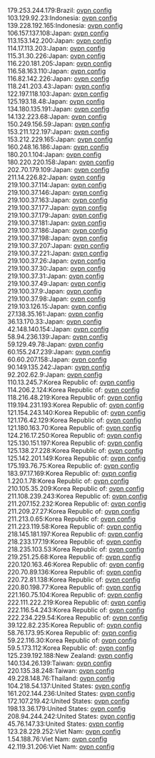179.253.244.179:Brazil: [ovpn config](vpn/179_253_244_179.ovpn)  
103.129.92.23:Indonesia: [ovpn config](vpn/103_129_92_23.ovpn)  
139.228.192.165:Indonesia: [ovpn config](vpn/139_228_192_165.ovpn)  
106.157.137.108:Japan: [ovpn config](vpn/106_157_137_108.ovpn)  
113.153.142.200:Japan: [ovpn config](vpn/113_153_142_200.ovpn)  
114.17.113.203:Japan: [ovpn config](vpn/114_17_113_203.ovpn)  
115.31.30.226:Japan: [ovpn config](vpn/115_31_30_226.ovpn)  
116.220.181.205:Japan: [ovpn config](vpn/116_220_181_205.ovpn)  
116.58.163.110:Japan: [ovpn config](vpn/116_58_163_110.ovpn)  
116.82.142.226:Japan: [ovpn config](vpn/116_82_142_226.ovpn)  
118.241.203.43:Japan: [ovpn config](vpn/118_241_203_43.ovpn)  
122.197.118.103:Japan: [ovpn config](vpn/122_197_118_103.ovpn)  
125.193.18.48:Japan: [ovpn config](vpn/125_193_18_48.ovpn)  
134.180.135.191:Japan: [ovpn config](vpn/134_180_135_191.ovpn)  
14.132.223.68:Japan: [ovpn config](vpn/14_132_223_68.ovpn)  
150.249.156.59:Japan: [ovpn config](vpn/150_249_156_59.ovpn)  
153.211.122.197:Japan: [ovpn config](vpn/153_211_122_197.ovpn)  
153.212.229.165:Japan: [ovpn config](vpn/153_212_229_165.ovpn)  
160.248.16.186:Japan: [ovpn config](vpn/160_248_16_186.ovpn)  
180.20.1.104:Japan: [ovpn config](vpn/180_20_1_104.ovpn)  
180.220.220.158:Japan: [ovpn config](vpn/180_220_220_158.ovpn)  
202.70.179.109:Japan: [ovpn config](vpn/202_70_179_109.ovpn)  
211.14.226.82:Japan: [ovpn config](vpn/211_14_226_82.ovpn)  
219.100.37.114:Japan: [ovpn config](vpn/219_100_37_114.ovpn)  
219.100.37.146:Japan: [ovpn config](vpn/219_100_37_146.ovpn)  
219.100.37.163:Japan: [ovpn config](vpn/219_100_37_163.ovpn)  
219.100.37.177:Japan: [ovpn config](vpn/219_100_37_177.ovpn)  
219.100.37.179:Japan: [ovpn config](vpn/219_100_37_179.ovpn)  
219.100.37.181:Japan: [ovpn config](vpn/219_100_37_181.ovpn)  
219.100.37.186:Japan: [ovpn config](vpn/219_100_37_186.ovpn)  
219.100.37.198:Japan: [ovpn config](vpn/219_100_37_198.ovpn)  
219.100.37.207:Japan: [ovpn config](vpn/219_100_37_207.ovpn)  
219.100.37.221:Japan: [ovpn config](vpn/219_100_37_221.ovpn)  
219.100.37.26:Japan: [ovpn config](vpn/219_100_37_26.ovpn)  
219.100.37.30:Japan: [ovpn config](vpn/219_100_37_30.ovpn)  
219.100.37.31:Japan: [ovpn config](vpn/219_100_37_31.ovpn)  
219.100.37.49:Japan: [ovpn config](vpn/219_100_37_49.ovpn)  
219.100.37.9:Japan: [ovpn config](vpn/219_100_37_9.ovpn)  
219.100.37.98:Japan: [ovpn config](vpn/219_100_37_98.ovpn)  
219.103.126.15:Japan: [ovpn config](vpn/219_103_126_15.ovpn)  
27.138.35.161:Japan: [ovpn config](vpn/27_138_35_161.ovpn)  
36.13.170.33:Japan: [ovpn config](vpn/36_13_170_33.ovpn)  
42.148.140.154:Japan: [ovpn config](vpn/42_148_140_154.ovpn)  
58.94.236.139:Japan: [ovpn config](vpn/58_94_236_139.ovpn)  
59.129.49.78:Japan: [ovpn config](vpn/59_129_49_78.ovpn)  
60.155.247.239:Japan: [ovpn config](vpn/60_155_247_239.ovpn)  
60.60.207.158:Japan: [ovpn config](vpn/60_60_207_158.ovpn)  
90.149.135.242:Japan: [ovpn config](vpn/90_149_135_242.ovpn)  
92.202.62.9:Japan: [ovpn config](vpn/92_202_62_9.ovpn)  
110.13.245.7:Korea Republic of: [ovpn config](vpn/110_13_245_7.ovpn)  
114.206.2.124:Korea Republic of: [ovpn config](vpn/114_206_2_124.ovpn)  
118.216.48.219:Korea Republic of: [ovpn config](vpn/118_216_48_219.ovpn)  
119.194.231.193:Korea Republic of: [ovpn config](vpn/119_194_231_193.ovpn)  
121.154.243.140:Korea Republic of: [ovpn config](vpn/121_154_243_140.ovpn)  
121.176.42.129:Korea Republic of: [ovpn config](vpn/121_176_42_129.ovpn)  
121.180.163.70:Korea Republic of: [ovpn config](vpn/121_180_163_70.ovpn)  
124.216.17.250:Korea Republic of: [ovpn config](vpn/124_216_17_250.ovpn)  
125.130.151.197:Korea Republic of: [ovpn config](vpn/125_130_151_197.ovpn)  
125.138.27.228:Korea Republic of: [ovpn config](vpn/125_138_27_228.ovpn)  
125.142.201.149:Korea Republic of: [ovpn config](vpn/125_142_201_149.ovpn)  
175.193.76.75:Korea Republic of: [ovpn config](vpn/175_193_76_75.ovpn)  
183.97.17.169:Korea Republic of: [ovpn config](vpn/183_97_17_169.ovpn)  
1.220.1.78:Korea Republic of: [ovpn config](vpn/1_220_1_78.ovpn)  
210.105.35.209:Korea Republic of: [ovpn config](vpn/210_105_35_209.ovpn)  
211.108.239.243:Korea Republic of: [ovpn config](vpn/211_108_239_243.ovpn)  
211.207.152.232:Korea Republic of: [ovpn config](vpn/211_207_152_232.ovpn)  
211.209.27.27:Korea Republic of: [ovpn config](vpn/211_209_27_27.ovpn)  
211.213.0.65:Korea Republic of: [ovpn config](vpn/211_213_0_65.ovpn)  
211.223.119.58:Korea Republic of: [ovpn config](vpn/211_223_119_58.ovpn)  
218.145.181.197:Korea Republic of: [ovpn config](vpn/218_145_181_197.ovpn)  
218.233.177.19:Korea Republic of: [ovpn config](vpn/218_233_177_19.ovpn)  
218.235.103.53:Korea Republic of: [ovpn config](vpn/218_235_103_53.ovpn)  
219.251.25.68:Korea Republic of: [ovpn config](vpn/219_251_25_68.ovpn)  
220.120.163.46:Korea Republic of: [ovpn config](vpn/220_120_163_46.ovpn)  
220.70.89.136:Korea Republic of: [ovpn config](vpn/220_70_89_136.ovpn)  
220.72.81.138:Korea Republic of: [ovpn config](vpn/220_72_81_138.ovpn)  
220.80.198.77:Korea Republic of: [ovpn config](vpn/220_80_198_77.ovpn)  
221.160.75.104:Korea Republic of: [ovpn config](vpn/221_160_75_104.ovpn)  
222.111.222.219:Korea Republic of: [ovpn config](vpn/222_111_222_219.ovpn)  
222.116.54.243:Korea Republic of: [ovpn config](vpn/222_116_54_243.ovpn)  
222.234.229.54:Korea Republic of: [ovpn config](vpn/222_234_229_54.ovpn)  
39.122.82.235:Korea Republic of: [ovpn config](vpn/39_122_82_235.ovpn)  
58.76.173.95:Korea Republic of: [ovpn config](vpn/58_76_173_95.ovpn)  
59.22.116.30:Korea Republic of: [ovpn config](vpn/59_22_116_30.ovpn)  
59.5.173.112:Korea Republic of: [ovpn config](vpn/59_5_173_112.ovpn)  
125.239.192.188:New Zealand: [ovpn config](vpn/125_239_192_188.ovpn)  
140.134.26.139:Taiwan: [ovpn config](vpn/140_134_26_139.ovpn)  
220.135.38.248:Taiwan: [ovpn config](vpn/220_135_38_248.ovpn)  
49.228.148.76:Thailand: [ovpn config](vpn/49_228_148_76.ovpn)  
104.218.54.137:United States: [ovpn config](vpn/104_218_54_137.ovpn)  
161.202.144.236:United States: [ovpn config](vpn/161_202_144_236.ovpn)  
172.107.219.42:United States: [ovpn config](vpn/172_107_219_42.ovpn)  
198.13.36.179:United States: [ovpn config](vpn/198_13_36_179.ovpn)  
208.94.244.242:United States: [ovpn config](vpn/208_94_244_242.ovpn)  
45.76.147.33:United States: [ovpn config](vpn/45_76_147_33.ovpn)  
123.28.229.252:Viet Nam: [ovpn config](vpn/123_28_229_252.ovpn)  
1.54.188.76:Viet Nam: [ovpn config](vpn/1_54_188_76.ovpn)  
42.119.31.206:Viet Nam: [ovpn config](vpn/42_119_31_206.ovpn)  
